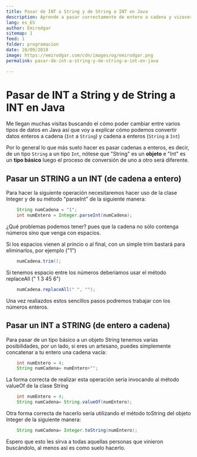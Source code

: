 ```yaml
---
title: Pasar de INT a String y de String a INT en Java
description: Aprende a pasar correctamente de entero a cadena y viceversa en Java.
lang: es_ES
author: Emirodgar
sitemap: 1
feed: 1
folder: programacion
date: 10/09/2019
image: https://emirodgar.com/cdn/images/og/emirodgar.png
permalink: pasar-de-int-a-string-y-de-string-a-int-en-java

---
```


# Pasar de INT a String y de String a INT en Java

Me llegan muchas visitas buscando el cómo poder cambiar entre varios tipos de datos en Java así que voy a explicar cómo podemos convertir datos enteros a cadena (`Int` a `String`) y cadena a enteros (`String` a `Int`)  
  
Por lo general lo que más suelo hacer es pasar cadenas a enteros, es decir, de un tipo `String` a un tipo `Int`, nótese que "String" es un **objeto** e "Int" es un **tipo básico** luego el proceso de conversión de uno a otro será diferente.  
  
## Pasar un STRING a un INT (de cadena a entero)  
  
Para hacer la siguiente operación necesitaremos hacer uso de la clase Integer y de su método "parseInt" de la siguiente manera:
```java
    String numCadena = "1";      
    int numEntero = Integer.parseInt(numCadena);
```
¿Qué problemas podemos tener? pues que la cadena no sólo contenga números sino que venga con espacios.  
  
Si los espacios vienen al princio o al final, con un simple trim bastará para eliminarlos, por ejemplo ("1")
```java
    numCadena.trim();
```
Si tenemos espacio entre los números deberíamos usar el método replaceAll (" 1 3 45 6")
```java
    numCadena.replaceAll(" ", "");
```
Una vez realiazdos estos sencillos pasos podremos trabajar con los números enteros.  
  
## Pasar un INT a STRING (de entero a cadena)  
  
Para pasar de un tipo básico a un objeto String tenemos varias posibilidades, por un lado, si eres un artesano, puedes simplemente concatenar a tu entero una cadena vacía:
```java
    int numEntero = 4;    
    String numCadena= numEntero+"";
```
La forma correcta de realizar esta operación sería invocando al método valueOf de la clase String  
  
```java
    int numEntero = 4;    
    String numCadena= String.valueOf(numEntero);
```

Otra forma correcta de hacerlo sería utilizando el método toString del objeto Integer de la siguiente manera:

```java
    String numCadena= Integer.toString(numEntero);
```
Espero que esto les sirva a todas aquellas personas que vinieron buscándolo, al menos así es como suelo hacerlo.
<!--stackedit_data:
eyJoaXN0b3J5IjpbLTEzNjI1OTAyNDVdfQ==
-->